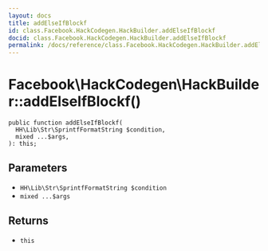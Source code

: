 ```yaml
---
layout: docs
title: addElseIfBlockf
id: class.Facebook.HackCodegen.HackBuilder.addElseIfBlockf
docid: class.Facebook.HackCodegen.HackBuilder.addElseIfBlockf
permalink: /docs/reference/class.Facebook.HackCodegen.HackBuilder.addElseIfBlockf.md
---
```

# Facebook\\HackCodegen\\HackBuilder::addElseIfBlockf()




``` Hack
public function addElseIfBlockf(
  HH\Lib\Str\SprintfFormatString $condition,
  mixed ...$args,
): this;
```




## Parameters




* ` HH\Lib\Str\SprintfFormatString $condition `
* ` mixed ...$args `




## Returns




- ` this `